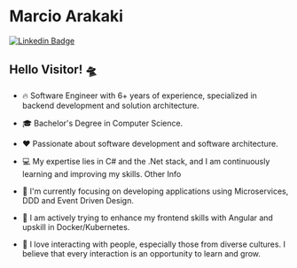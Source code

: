 #  Marcio Arakaki

[![Linkedin Badge](https://img.shields.io/badge/-LinkedIn-blue?style=for-the-badge&logo=Linkedin&logoColor=white&link=https://www.linkedin.com/in/marcio-arakaki-50923411b/)](https://www.linkedin.com/in/marcio-arakaki/)

## Hello Visitor! 🛸

- 🔥 Software Engineer with 6+ years of experience, specialized in backend development and solution architecture.
- 🎓 Bachelor's Degree in Computer Science.
- :heart: Passionate about software development and software architecture.
- 💻 My expertise lies in C# and the .Net stack, and I am continuously learning and improving my skills.
Other Info

- 🔭 I'm currently focusing on developing applications using Microservices, DDD and Event Driven Design.
- 🌱 I am actively trying to enhance my frontend skills with Angular and upskill in Docker/Kubernetes.
- 🤝 I love interacting with people, especially those from diverse cultures. I believe that every interaction is an opportunity to learn and grow.
